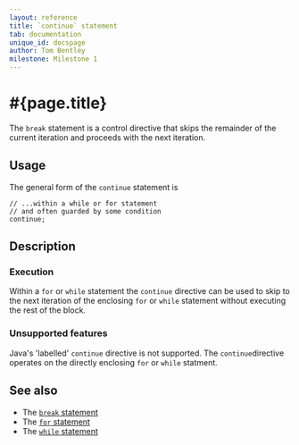 ```yaml
---
layout: reference
title: `continue` statement
tab: documentation
unique_id: docspage
author: Tom Bentley
milestone: Milestone 1
---
```


# #{page.title}

The `break` statement is a control directive that skips the remainder of the 
current iteration and proceeds with the next iteration.

## Usage 

The general form of the `continue` statement is

<!-- check:none -->
    // ...within a while or for statement
    // and often guarded by some condition
    continue;

## Description

### Execution

Within a `for` or `while` statement the `continue` directive can be used to 
skip to the next iteration of the enclosing `for` or `while` statement without 
executing the rest of the block.

### Unsupported features

Java's 'labelled' `continue` directive is not supported. The 
`continue`directive operates on the directly enclosing `for` or 
`while` statment.

## See also

* The [`break` statement](../break/)
* The [`for` statement](../for/)
* The [`while` statement](../while/)

